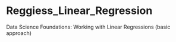 # Reggiess_Linear_Regression
Data Science Foundations: Working with Linear Regressions (basic approach)
